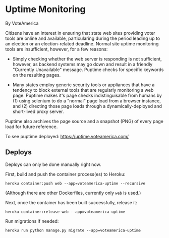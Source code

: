 # Uptime Monitoring

By VoteAmerica

Citizens have an interest in ensuring that state web sites providing
voter tools are online and available, particularing during the period
leading up to an election or an election-related deadline.  Normal site
uptime monitoring tools are insufficient, however, for a few reasons:

- Simply checking whether the web server is responding is not
  sufficient, however, as backend systems may go down and result in a
  friendly "Currently Unavailable" message.  Puptime checks for
  specific keywords on the resulting pages.

- Many states employ generic security tools or appliances that have a
  tendency to block external tools that are regularly monitoring a web
  page.  Puptime makes it's page checks indistinguisable from humans
  by (1) using selenium to do a "normal" page load from a browser
  instance, and (2) directing those page loads through a
  dynamically-deployed and short-lived proxy server.

Puptime also archives the page source and a snapshot (PNG) of every
page load for future reference.

To see puptime deployed: https://uptime.voteamerica.com/

## Deploys

Deploys can only be done manually right now.

First, build and push the container process(es) to Heroku:

    heroku container:push web --app=voteamerica-uptime --recursive

(Although there are other Dockerfiles, currently only `web` is used.)

Next, once the container has been built successfully, release it:

    heroku container:release web --app=voteamerica-uptime

Run migrations if needed:

    heroku run python manage.py migrate --app=voteamerica-uptime